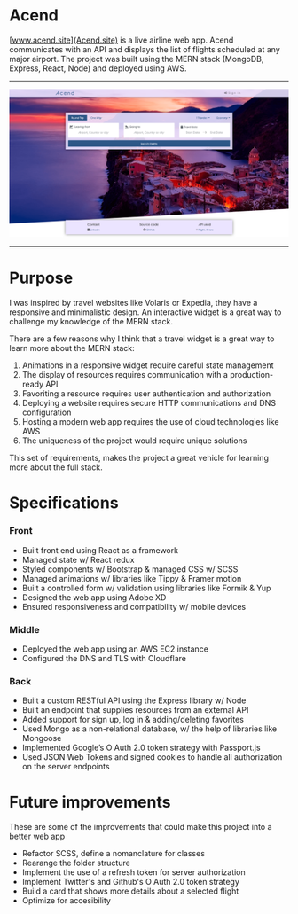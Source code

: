 # Acend
[www.acend.site](Acend.site) is a live airline web app.
Acend communicates with an API and displays the list of flights scheduled at any major airport. The project was built using the MERN stack (MongoDB, Express, React, Node) and deployed using AWS.
***
![Screenshot](acend-site.png)
***
# Purpose
I was inspired by travel websites like Volaris or Expedia, they have a responsive and minimalistic design. An interactive widget is a great way to challenge my knowledge of the MERN stack.

There are a few reasons why I think that a travel widget is a great way to learn more about the MERN stack:

1.	Animations in a responsive widget require careful state management
2.	The display of resources requires communication with a production-ready API
3.	Favoriting a resource requires user authentication and authorization
4.	Deploying a website requires secure HTTP communications and DNS configuration
5.	Hosting a modern web app requires the use of cloud technologies like AWS
6.	The uniqueness of the project would require unique solutions

This set of requirements, makes the project a great vehicle for learning more about the full stack. 

# Specifications
### Front
*	Built front end using React as a framework
*	Managed state w/ React redux
*	Styled components w/ Bootstrap & managed CSS w/ SCSS
*	Managed animations w/ libraries like Tippy & Framer motion
*	Built a controlled form w/ validation using libraries like Formik & Yup
*	Designed the web app using Adobe XD
*	Ensured responsiveness and compatibility w/ mobile devices
### Middle
*	Deployed the web app using an AWS EC2 instance
*	Configured the DNS and TLS with Cloudflare
### Back
*	Built a custom RESTful API using the Express library w/ Node
*	Built an endpoint that supplies resources from an external API
*	Added support for sign up, log in & adding/deleting favorites
*	Used Mongo as a non-relational database, w/ the help of libraries like Mongoose
*	Implemented Google’s O Auth 2.0 token strategy with Passport.js
*	Used JSON Web Tokens and signed cookies to handle all authorization on the server endpoints

# Future improvements
These are some of the improvements that could make this project into a better web app
* Refactor SCSS, define a nomanclature for classes
* Rearange the folder structure
* Implement the use of a refresh token for server authorization
* Implement Twitter's and Github's O Auth 2.0 token strategy
* Build a card that shows more details about a selected flight
* Optimize for accesibility
